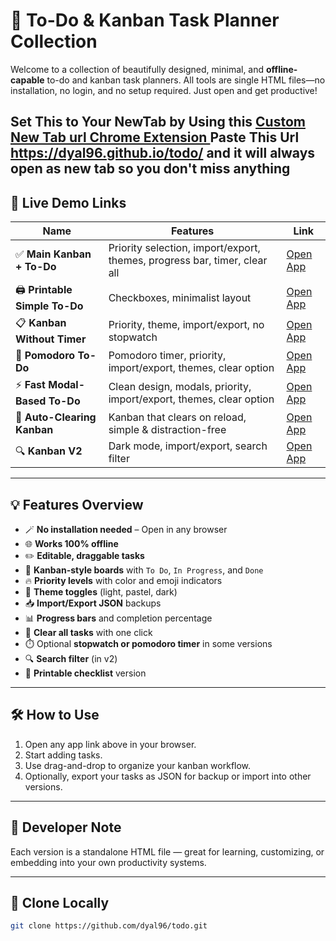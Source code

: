 # 🧠 To-Do & Kanban Task Planner Collection

Welcome to a collection of beautifully designed, minimal, and **offline-capable** to-do and kanban task planners. All tools are single HTML files—no installation, no login, and no setup required. Just open and get productive!

Set This to Your NewTab by Using this [Custom New Tab url Chrome Extension ](https://chromewebstore.google.com/detail/custom-new-tab-url/mmjbdbjnoablegbkcklggeknkfcjkjia?hl=en)
Paste This Url https://dyal96.github.io/todo/ and it will always open as new tab so you don't miss anything
---

## 🔗 Live Demo Links

| Name | Features | Link |
|------|----------|------|
| ✅ **Main Kanban + To-Do** | Priority selection, import/export, themes, progress bar, timer, clear all | [Open App](https://dyal96.github.io/todo/) |
| 🖨️ **Printable Simple To-Do** | Checkboxes, minimalist layout | [Open App](https://dyal96.github.io/todo/todo) |
| 📋 **Kanban Without Timer** | Priority, theme, import/export, no stopwatch | [Open App](https://dyal96.github.io/todo/index0) |
| 🍅 **Pomodoro To-Do** | Pomodoro timer, priority, import/export, themes, clear option | [Open App](https://dyal96.github.io/todo/index1) |
| ⚡ **Fast Modal-Based To-Do** | Clean design, modals, priority, import/export, themes, clear option | [Open App](https://dyal96.github.io/todo/index2) |
| 🔁 **Auto-Clearing Kanban** | Kanban that clears on reload, simple & distraction-free | [Open App](https://dyal96.github.io/todo/kanban) |
| 🔍 **Kanban V2** | Dark mode, import/export, search filter | [Open App](https://dyal96.github.io/todo/kanbanv2) |

---

## 💡 Features Overview

- 🪄 **No installation needed** – Open in any browser
- 🌐 **Works 100% offline**
- ✏️ **Editable, draggable tasks**
- 🔁 **Kanban-style boards** with `To Do`, `In Progress`, and `Done`
- 🔥 **Priority levels** with color and emoji indicators
- 🎨 **Theme toggles** (light, pastel, dark)
- 📥 **Import/Export JSON** backups
- 📊 **Progress bars** and completion percentage
- 🧹 **Clear all tasks** with one click
- ⏱️ Optional **stopwatch or pomodoro timer** in some versions
- 🔍 **Search filter** (in v2)
- 📄 **Printable checklist** version

---

## 🛠 How to Use

1. Open any app link above in your browser.
2. Start adding tasks.
3. Use drag-and-drop to organize your kanban workflow.
4. Optionally, export your tasks as JSON for backup or import into other versions.

---

## 🧩 Developer Note

Each version is a standalone HTML file — great for learning, customizing, or embedding into your own productivity systems.

---

## 📁 Clone Locally

```bash
git clone https://github.com/dyal96/todo.git
